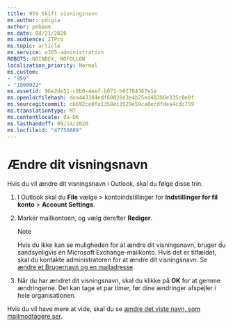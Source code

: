 ```yaml
---
title: 959 Skift visningsnavn
ms.author: pdigia
author: pebaum
ms.date: 04/21/2020
ms.audience: ITPro
ms.topic: article
ms.service: o365-administration
ROBOTS: NOINDEX, NOFOLLOW
localization_priority: Normal
ms.custom:
- "959"
- "1800022"
ms.assetid: 96e2de51-c8b0-4eef-b071-b02784367e1e
ms.openlocfilehash: dea443384edf60028d3e4b25ed48388e335c0e0f
ms.sourcegitcommit: c6692ce0fa1358ec3529e59ca0ecdfdea4cdc759
ms.translationtype: MT
ms.contentlocale: da-DK
ms.lasthandoff: 09/14/2020
ms.locfileid: "47756889"
---
```

# <a name="change-your-display-name"></a>Ændre dit visningsnavn
  
Hvis du vil ændre dit visningsnavn i Outlook, skal du følge disse trin.
  
1. I Outlook skal du **File** vælge \> kontoindstillinger for **Indstillinger for fil konto** \> **Account Settings**.

2. Markér mailkontoen, og vælg derefter **Rediger**.

    > [!NOTE]
    > Hvis du ikke kan se muligheden for at ændre dit visningsnavn, bruger du sandsynligvis en Microsoft Exchange-mailkonto. Hvis det er tilfældet, skal du kontakte administratoren for at ændre dit visningsnavn. Se [ændre et Brugernavn og en mailadresse](https://docs.microsoft.com/microsoft-365/admin/add-users/change-a-user-name-and-email-address).
  
3. Når du har ændret dit visningsnavn, skal du klikke på **OK** for at gemme ændringerne. Det kan tage et par timer, før dine ændringer afspejler i hele organisationen.

Hvis du vil have mere at vide, skal du se [ændre det viste navn, som mailmodtagere ser](https://support.office.com/article/2b53331a-ba2a-4803-88dc-ac9fe376c8a9.aspx).
  